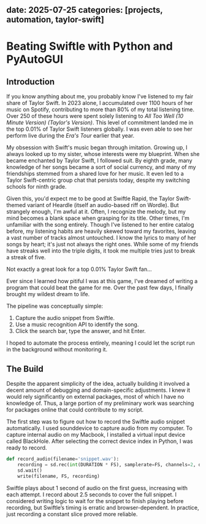 
date: 2025-07-25
categories: [projects, automation, taylor-swift]
---

# Beating Swiftle with Python and PyAutoGUI

## Introduction
If you know anything about me, you probably know I've listened to my fair share of Taylor Swift. In 2023 alone, I accumulated over 1100 hours of her music on Spotify, contributing to more than 80% of my total listening time. Over 250 of these hours were spent solely listening to _All Too Well (10 Minute Version) (Taylor's Version)_. This level of commitment landed me in the top 0.01% of Taylor Swift listeners globally. I was even able to see her perform live during the _Era's Tour_ earlier that year.

My obsession with Swift's music began through imitation. Growing up, I always looked up to my sister, whose interests were my blueprint. When she became enchanted by Taylor Swift, I followed suit. By eighth grade, many knowledge of her songs became a sort of social currency, and many of my friendships stemmed from a shared love for her music. It even led to a Taylor Swift-centric group chat that persists today, despite my switching schools for ninth grade.

Given this, you'd expect me to be good at Swiftle Rapid, the Taylor Swift-themed variant of Heardle (itself an audio-based riff on Wordle). But strangely enough, I'm awful at it. Often, I recognize the melody, but my mind becomes a blank space when grasping for its title. Other times, I'm unfamiliar with the song entirely. Though I've listened to her entire catalog before, my listening habits are heavily skewed toward my favorites, leaving a vast number of tracks almost untouched. I know the lyrics to many of her songs by heart; it's just not always the right ones. While some of my friends have streaks well into the triple digits, it took me multiple tries just to break a streak of five.

Not exactly a great look for a top 0.01% Taylor Swift fan...

Ever since I learned how pitiful I was at this game, I've dreamed of writing a program that could beat the game for me. Over the past few days, I finally brought my wildest dream to life.

The pipeline was conceptually simple:
1. Capture the audio snippet from Swiftle.
2. Use a music recognition API to identify the song.
3. Click the search bar, type the answer, and hit Enter.

I hoped to automate the process entirely, meaning I could let the script run in the background without monitoring it. 

## The Build
Despite the apparent simplicity of the idea, actually building it involved a decent amount of debugging and domain-specific adjustments. I knew it would rely significantly on external packages, most of which I have no knowledge of. Thus, a large portion of my preliminary work was searching for packages online that could contribute to my script.

The first step was to figure out how to record the Swiftle audio snippet automatically. I used sounddevice to capture audio from my computer. To capture internal audio on my Macbook, I installed a virtual input device called BlackHole. After selecting the correct device index in Python, I was ready to record.

```python
def record_audio(filename='snippet.wav'):
    recording = sd.rec(int(DURATION * FS), samplerate=FS, channels=2, device=DEVICE_INDEX)
    sd.wait()
    write(filename, FS, recording)
```

Swiftle plays about 1 second of audio on the first guess, increasing with each attempt. I record about 2.5 seconds to cover the full snippet. I considered writing logic to wait for the snippet to finish playing before recording, but Swiftle’s timing is erratic and browser-dependent. In practice, just recording a constant slice proved more reliable.
